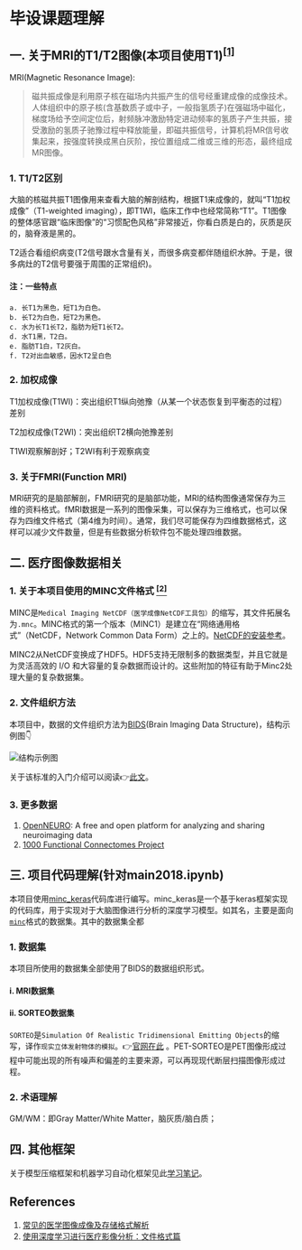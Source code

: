# 毕设课题理解

## 一. 关于MRI的T1/T2图像(本项目使用T1)<sup>[[1]](#r1)</sup>
MRI(Magnetic Resonance Image):
>磁共振成像是利用原子核在磁场内共振产生的信号经重建成像的成像技术。人体组织中的原子核(含基数质子或中子，一般指氢质子)在强磁场中磁化，梯度场给予空间定位后，射频脉冲激励特定进动频率的氢质子产生共振，接受激励的氢质子驰豫过程中释放能量，即磁共振信号，计算机将MR信号收集起来，按强度转换成黑白灰阶，按位置组成二维或三维的形态，最终组成MR图像。

### 1. T1/T2区别
大脑的核磁共振T1图像用来查看大脑的解剖结构，根据T1来成像的，就叫“T1加权成像”（T1-weighted imaging），即T1WI，临床工作中也经常简称“T1”。T1图像的整体感官跟“临床图像”的“习惯配色风格”非常接近，你看白质是白的，灰质是灰的，脑脊液是黑的。

T2适合看组织病变(T2信号跟水含量有关，而很多病变都伴随组织水肿。于是，很多病灶的T2信号要强于周围的正常组织)。

#### 注：一些特点
```
a. 长T1为黑色，短T1为白色。
b. 长T2为白色，短T2为黑色。
c. 水为长T1长T2，脂肪为短T1长T2。
d. 水T1黑，T2白。
e. 脂肪T1白，T2灰白。
f. T2对出血敏感，因水T2呈白色
```
### 2. 加权成像
T1加权成像(T1WI)：突出组织T1纵向弛豫（从某一个状态恢复到平衡态的过程）差别

T2加权成像(T2WI)：突出组织T2横向弛豫差别

T1WI观察解剖好；T2WI有利于观察病变

### 3. 关于FMRI(Function MRI)
MRI研究的是脑部解剖，FMRI研究的是脑部功能，MRI的结构图像通常保存为三维的资料格式。fMRI数据是一系列的图像采集，可以保存为三维格式，也可以保存为四维文件格式（第4维为时间）。通常，我们尽可能保存为四维数据格式，这样可以减少文件数量，但是有些数据分析软件包不能处理四维数据。

## 二. 医疗图像数据相关
### <span id='minc'>1.</span> 关于本项目使用的MINC文件格式 [<sup>[2]</sup>](#r2)
MINC是`Medical Imaging NetCDF（医学成像NetCDF工具包）`的缩写，其文件拓展名为`.mnc`。MINC格式的第一个版本（MINC1）是建立在“网络通用格式”（NetCDF，Network Common Data Form）之上的。[NetCDF的安装参考](https://www.jianshu.com/p/90ecc0580bd1)。

MINC2从NetCDF变换成了HDF5。HDF5支持无限制多的数据类型，并且它就是为灵活高效的 I/O 和大容量的复杂数据而设计的。这些附加的特征有助于Minc2处理大量的复杂数据集。

### 2. 文件组织方法
本项目中，数据的文件组织方法为[BIDS](http://bids.neuroimaging.io/)(Brain Imaging Data Structure)，结构示例图👇

![结构示例图](https://cdn.safeandsound.cn/ML_Study_Notes/image/20190314104139.png?imageslim)

关于该标准的入门介绍可以阅读👉[此文](https://www.nature.com/articles/sdata201644.pdf)。

### 3. 更多数据
1. [OpenNEURO](https://openneuro.org/): A free and open platform for analyzing and sharing neuroimaging data
2. [1000 Functional Connectomes Project](http://fcon_1000.projects.nitrc.org/fcpClassic/FcpTable.html)

## 三. 项目代码理解(针对main2018.ipynb)
本项目使用[minc_keras](https://github.com/tfunck/minc_keras)代码库进行编写。minc_keras是一个基于keras框架实现的代码库，用于实现对于大脑图像进行分析的深度学习模型。如其名，主要是面向[`minc`](#minc)格式的数据集。其中的数据集全都

### 1. 数据集 
本项目所使用的数据集全部使用了BIDS的数据组织形式。
#### ⅰ. MRI数据集
#### ⅱ. SORTEO数据集
`SORTEO`是`Simulation Of Realistic Tridimensional Emitting Objects`的缩写，译作`现实立体发射物体的模拟`。👉[官网在此](http://sorteo.cermep.fr/home.php) 。PET-SORTEO是PET图像形成过程中可能出现的所有噪声和偏差的主要来源，可以再现现代断层扫描图像形成过程。

### 2. 术语理解
GM/WM：即Gray Matter/White Matter，脑灰质/脑白质；

## 四. 其他框架
关于模型压缩框架和机器学习自动化框架见此[学习笔记](https://github.com/WenjayDu/GraduationProject/blob/master/Docs/Frameworks.md)。


## References
1. <span id="r1">[常见的医学图像成像及存储格式解析](https://blog.csdn.net/qq_26293147/article/details/68924393)</span>
2. <span id="r2">[使用深度学习进行医疗影像分析：文件格式篇](https://cloud.tencent.com/info/68ead7389bcf2a925307fde4c1c019a0.html)</span>
